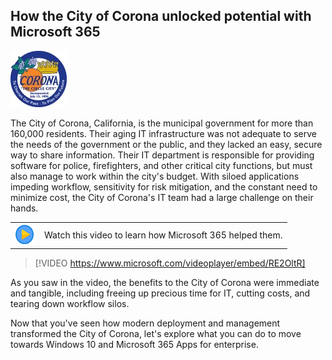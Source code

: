 
## How the City of Corona unlocked potential with Microsoft 365


![City of Corona](../media/CityofCorona.jpg)

The City of Corona, California, is the municipal government for more than 160,000 residents. Their aging IT infrastructure was not adequate to serve the needs of the government or the public, and they lacked an easy, secure way to share information. Their IT department is responsible for providing software for police, firefighters, and other critical city functions, but must also manage to work within the city's budget. With siloed applications impeding workflow, sensitivity for risk mitigation, and the constant need to minimize cost, the City of Corona's IT team had a large challenge on their hands.

| | |
| ---- | ---- |
|![Icon indicating play video](../media/video_icon.png) | Watch this video to learn how Microsoft 365 helped them.|

> [!VIDEO https://www.microsoft.com/videoplayer/embed/RE2OltR]

As you saw in the video, the benefits to the City of Corona were immediate and tangible, including freeing up precious time for IT, cutting costs, and tearing down workflow silos.

Now that you've seen how modern deployment and management transformed the City of Corona, let's explore what you can do to move towards Windows 10 and Microsoft 365 Apps for enterprise.
